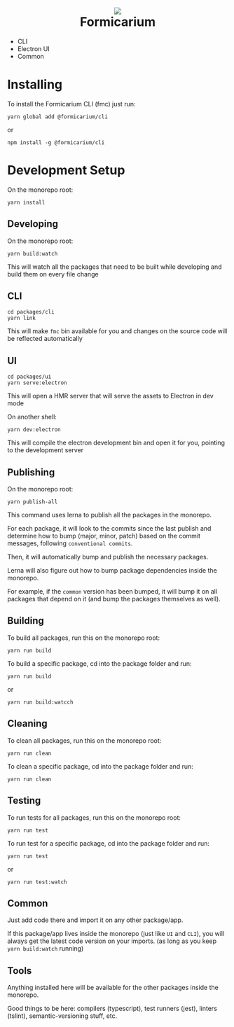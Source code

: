 <h1 align="center">
  <img src="http://www.infantv.com.br/infantv/wp-content/uploads/2016/07/antom2.jpg" />
  <br/>
  Formicarium
</h1>

- CLI
- Electron UI
- Common

# Installing

To install the Formicarium CLI (fmc) just run:

```
yarn global add @formicarium/cli
```

or

```
npm install -g @formicarium/cli
```

# Development Setup
On the monorepo root:
```
yarn install
```

## Developing
On the monorepo root:
```
yarn build:watch
```
This will watch all the packages that need to be built while developing and build them on every file change

## CLI
```
cd packages/cli
yarn link
```
This will make `fmc` bin available for you and changes on the source code will be reflected automatically

## UI
```
cd packages/ui
yarn serve:electron
```
This will open a HMR server that will serve the assets to Electron in dev mode

On another shell:
```
yarn dev:electron
```
This will compile the electron development bin and open it for you, pointing to the development server

## Publishing
On the monorepo root:
```
yarn publish-all
```
This command uses lerna to publish all the packages in the monorepo.

For each package, it will look to the commits since the last publish and determine how to bump (major, minor, patch) based on the commit messages, following `conventional commits`.

Then, it will automatically bump and publish the necessary packages.

Lerna will also figure out how to bump package dependencies inside the monorepo.

For example, if the `common` version has been bumped, it will bump it on all packages that depend on it (and bump the packages themselves as well).


## Building
To build all packages, run this on the monorepo root:
```
yarn run build
```
To build a specific package, cd into the package folder and run:
```
yarn run build
```
or
```
yarn run build:watcch
```

## Cleaning
To clean all packages, run this on the monorepo root:
```
yarn run clean
```
To clean a specific package, cd into the package folder and run:
```
yarn run clean
```

## Testing
To run tests for all packages, run this on the monorepo root:
```
yarn run test
```

To run test for a specific package, cd into the package folder and run:
```
yarn run test
```
or
```
yarn run test:watch
```

## Common
Just add code there and import it on any other package/app.

If this package/app lives inside the monorepo (just like `UI` and `CLI`), you will always get the latest code version on your imports. (as long as you keep `yarn build:watch` running)

## Tools
Anything installed here will be available for the other packages inside the monorepo.

Good things to be here:
compilers (typescript), test runners (jest), linters (tslint), semantic-versioning stuff, etc.
